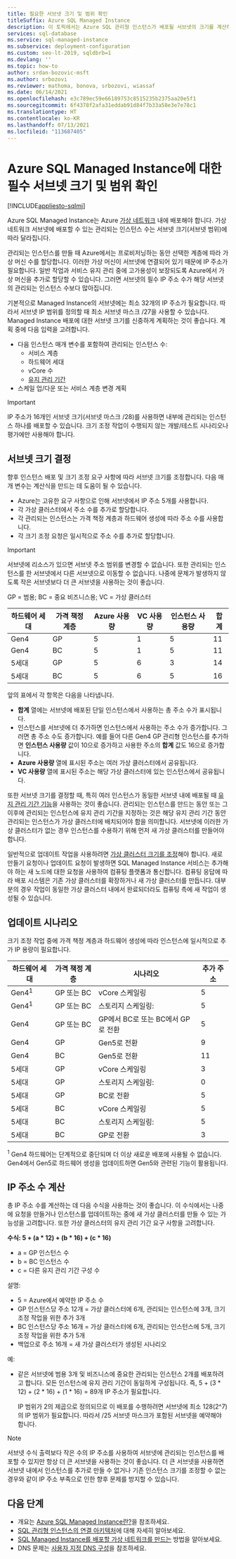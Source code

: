 ```yaml
---
title: 필요한 서브넷 크기 및 범위 확인
titleSuffix: Azure SQL Managed Instance
description: 이 토픽에서는 Azure SQL 관리형 인스턴스가 배포될 서브넷의 크기를 계산하는 방법을 설명합니다.
services: sql-database
ms.service: sql-managed-instance
ms.subservice: deployment-configuration
ms.custom: seo-lt-2019, sqldbrb=1
ms.devlang: ''
ms.topic: how-to
author: srdan-bozovic-msft
ms.author: srbozovi
ms.reviewer: mathoma, bonova, srbozovi, wiassaf
ms.date: 06/14/2021
ms.openlocfilehash: e3c789ec59e66189753c8515235b2375aa20e5f1
ms.sourcegitcommit: 6f4378f2afa31eddab91d84f7b33a58e3e7e78c1
ms.translationtype: HT
ms.contentlocale: ko-KR
ms.lasthandoff: 07/13/2021
ms.locfileid: "113687405"
---
```

# <a name="determine-required-subnet-size-and-range-for-azure-sql-managed-instance"></a>Azure SQL Managed Instance에 대한 필수 서브넷 크기 및 범위 확인
[!INCLUDE[appliesto-sqlmi](../includes/appliesto-sqlmi.md)]

Azure SQL Managed Instance는 Azure [가상 네트워크](../../virtual-network/virtual-networks-overview.md) 내에 배포해야 합니다. 가상 네트워크 서브넷에 배포할 수 있는 관리되는 인스턴스 수는 서브넷 크기(서브넷 범위)에 따라 달라집니다.

관리되는 인스턴스를 만들 때 Azure에서는 프로비저닝하는 동안 선택한 계층에 따라 가상 머신 수를 할당합니다. 이러한 가상 머신이 서브넷에 연결되어 있기 때문에 IP 주소가 필요합니다. 일반 작업과 서비스 유지 관리 중에 고가용성이 보장되도록 Azure에서 가상 머신을 추가로 할당할 수 있습니다. 그러면 서브넷의 필수 IP 주소 수가 해당 서브넷의 관리되는 인스턴스 수보다 많아집니다.

기본적으로 Managed Instance의 서브넷에는 최소 32개의 IP 주소가 필요합니다. 따라서 서브넷 IP 범위를 정의할 때 최소 서브넷 마스크 /27을 사용할 수 있습니다. Managed Instance 배포에 대한 서브넷 크기를 신중하게 계획하는 것이 좋습니다. 계획 중에 다음 입력을 고려합니다.

- 다음 인스턴스 매개 변수를 포함하여 관리되는 인스턴스 수:
  - 서비스 계층
  - 하드웨어 세대
  - vCore 수
  - [유지 관리 기간](../database/maintenance-window.md)
- 스케일 업/다운 또는 서비스 계층 변경 계획

> [!IMPORTANT]
> IP 주소가 16개인 서브넷 크기(서브넷 마스크 /28)를 사용하면 내부에 관리되는 인스턴스 하나를 배포할 수 있습니다. 크기 조정 작업이 수행되지 않는 개발/테스트 시나리오나 평가에만 사용해야 합니다. 

## <a name="determine-subnet-size"></a>서브넷 크기 결정

향후 인스턴스 배포 및 크기 조정 요구 사항에 따라 서브넷 크기를 조정합니다. 다음 매개 변수는 계산식을 만드는 데 도움이 될 수 있습니다.

- Azure는 고유한 요구 사항으로 인해 서브넷에서 IP 주소 5개를 사용합니다.
- 각 가상 클러스터에서 주소 수를 추가로 할당합니다. 
- 각 관리되는 인스턴스는 가격 책정 계층과 하드웨어 생성에 따라 주소 수를 사용합니다.
- 각 크기 조정 요청은 일시적으로 주소 수를 추가로 할당합니다.

> [!IMPORTANT]
> 서브넷에 리소스가 있으면 서브넷 주소 범위를 변경할 수 없습니다. 또한 관리되는 인스턴스를 한 서브넷에서 다른 서브넷으로 이동할 수 없습니다. 나중에 문제가 발생하지 않도록 작은 서브넷보다 더 큰 서브넷을 사용하는 것이 좋습니다.

GP = 범용; BC = 중요 비즈니스용; VC = 가상 클러스터

| **하드웨어 세대** | **가격 책정 계층** | **Azure 사용량** | **VC 사용량** | **인스턴스 사용량** | **합계** |
| --- | --- | --- | --- | --- | --- |
| Gen4 | GP | 5 | 1 | 5 | 11 |
| Gen4 | BC | 5 | 1 | 5 | 11 |
| 5세대 | GP | 5 | 6 | 3 | 14 |
| 5세대 | BC | 5 | 6 | 5 | 16 |

앞의 표에서 각 항목은 다음을 나타냅니다.

- **합계** 열에는 서브넷에 배포된 단일 인스턴스에서 사용하는 총 주소 수가 표시됩니다. 
- 인스턴스를 서브넷에 더 추가하면 인스턴스에서 사용하는 주소 수가 증가합니다. 그러면 총 주소 수도 증가합니다. 예를 들어 다른 Gen4 GP 관리형 인스턴스를 추가하면 **인스턴스 사용량** 값이 10으로 증가하고 사용한 주소의 **합계** 값도 16으로 증가합니다. 
- **Azure 사용량** 열에 표시된 주소는 여러 가상 클러스터에서 공유됩니다.  
- **VC 사용량** 열에 표시된 주소는 해당 가상 클러스터에 있는 인스턴스에서 공유됩니다.

또한 서브넷 크기를 결정할 때, 특히 여러 인스턴스가 동일한 서브넷 내에 배포될 때 [유지 관리 기간 기능](../database/maintenance-window.md)을 사용하는 것이 좋습니다. 관리되는 인스턴스를 만드는 동안 또는 그 이후에 관리되는 인스턴스에 유지 관리 기간을 지정하는 것은 해당 유지 관리 기간 동안 관리되는 인스턴스가 가상 클러스터에 배치되어야 함을 의미합니다. 서브넷에 이러한 가상 클러스터가 없는 경우 인스턴스를 수용하기 위해 먼저 새 가상 클러스터를 만들어야 합니다.

일반적으로 업데이트 작업을 사용하려면 [가상 클러스터 크기를 조정](management-operations-overview.md)해야 합니다. 새로 만들기 요청이나 업데이트 요청이 발생하면 SQL Managed Instance 서비스는 추가해야 하는 새 노드에 대한 요청을 사용하여 컴퓨팅 플랫폼과 통신합니다. 컴퓨팅 응답에 따라 배포 시스템은 기존 가상 클러스터를 확장하거나 새 가상 클러스터를 만듭니다. 대부분의 경우 작업이 동일한 가상 클러스터 내에서 완료되더라도 컴퓨팅 측에 새 작업이 생성될 수 있습니다. 


## <a name="update-scenarios"></a>업데이트 시나리오

크기 조정 작업 중에 가격 책정 계층과 하드웨어 생성에 따라 인스턴스에 일시적으로 추가 IP 용량이 필요합니다.

| **하드웨어 세대** | **가격 책정 계층** | **시나리오** | **추가 주소**  |
| --- | --- | --- | --- |
| Gen4<sup>1</sup> | GP 또는 BC | vCore 스케일링 | 5 |
| Gen4<sup>1</sup> | GP 또는 BC | 스토리지 스케일링: | 5 |
| Gen4 | GP 또는 BC | GP에서 BC로 또는 BC에서 GP로 전환 | 5 |
| Gen4 | GP | Gen5로 전환 | 9 |
| Gen4 | BC | Gen5로 전환 | 11 |
| 5세대 | GP | vCore 스케일링 | 3 |
| 5세대 | GP | 스토리지 스케일링: | 0 |
| 5세대 | GP | BC로 전환 | 5 |
| 5세대 | BC | vCore 스케일링 | 5 |
| 5세대 | BC | 스토리지 스케일링: | 5 |
| 5세대 | BC | GP로 전환 | 3 |

<sup>1</sup> Gen4 하드웨어는 단계적으로 중단되며 더 이상 새로운 배포에 사용될 수 없습니다. Gen4에서 Gen5로 하드웨어 생성을 업데이트하면 Gen5와 관련된 기능이 활용됩니다.
  
## <a name="calculate-the-number-of-ip-addresses"></a>IP 주소 수 계산

총 IP 주소 수를 계산하는 데 다음 수식을 사용하는 것이 좋습니다. 이 수식에서는 나중에 요청을 만들거나 인스턴스를 업데이트하는 중에 새 가상 클러스터를 만들 수 있는 가능성을 고려합니다. 또한 가상 클러스터의 유지 관리 기간 요구 사항을 고려합니다.

**수식: 5 + (a * 12) + (b * 16) + (c * 16)**

- a = GP 인스턴스 수
- b = BC 인스턴스 수
- c = 다른 유지 관리 기간 구성 수

설명:
- 5 = Azure에서 예약한 IP 주소 수
- GP 인스턴스당 주소 12개 = 가상 클러스터에 6개, 관리되는 인스턴스에 3개, 크기 조정 작업을 위한 추가 3개
- BC 인스턴스당 주소 16개 = 가상 클러스터에 6개, 관리되는 인스턴스에 5개, 크기 조정 작업을 위한 추가 5개
- 백업으로 주소 16개 = 새 가상 클러스터가 생성된 시나리오

예: 
- 같은 서브넷에 범용 3개 및 비즈니스에 중요한 관리되는 인스턴스 2개를 배포하려고 합니다. 모든 인스턴스에 유지 관리 기간이 동일하게 구성됩니다. 즉, 5 + (3 * 12) + (2 * 16) + (1 * 16) = 89개 IP 주소가 필요합니다. 

  IP 범위가 2의 제곱으로 정의되므로 이 배포를 수행하려면 서브넷에 최소 128(2^7)의 IP 범위가 필요합니다. 따라서 /25 서브넷 마스크가 포함된 서브넷을 예약해야 합니다.

> [!NOTE]
> 서브넷 수식 출력보다 작은 수의 IP 주소를 사용하여 서브넷에 관리되는 인스턴스를 배포할 수 있지만 항상 더 큰 서브넷을 사용하는 것이 좋습니다. 더 큰 서브넷을 사용하면 서브넷 내에서 인스턴스를 추가로 만들 수 없거나 기존 인스턴스 크기를 조정할 수 없는 경우와 같이 IP 주소 부족으로 인한 향후 문제를 방지할 수 있습니다. 

## <a name="next-steps"></a>다음 단계

- 개요는 [Azure SQL Managed Instance란?](sql-managed-instance-paas-overview.md)을 참조하세요.
- [SQL 관리형 인스턴스의 연결 아키텍처](connectivity-architecture-overview.md)에 대해 자세히 알아보세요.
- [SQL Managed Instance를 배포할 가상 네트워크를 만드는](virtual-network-subnet-create-arm-template.md) 방법을 알아보세요.
- DNS 문제는 [사용자 지정 DNS 구성](custom-dns-configure.md)을 참조하세요.
